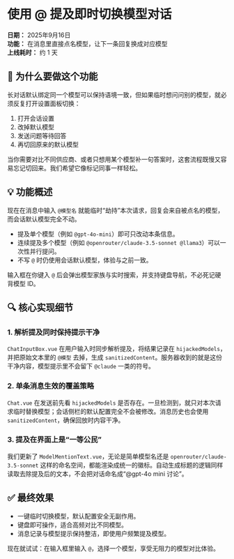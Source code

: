 # 使用 @ 提及即时切换模型对话

**日期：** 2025年9月16日  
**功能：** 在消息里直接点名模型，让下一条回复换成对应模型  
**上线耗时：** 约 1 天  

## 🎯 为什么要做这个功能

长对话默认绑定同一个模型可以保持语境一致，但如果临时想问问别的模型，就必须反复打开设置面板切换：

1. 打开会话设置  
2. 改掉默认模型  
3. 发送问题等待回答  
4. 再切回原来的默认模型  

当你需要对比不同供应商、或者只想用某个模型补一句答案时，这套流程既慢又容易忘记切回来。我们希望它像标记同事一样轻松。

## 💡 功能概述

现在在消息中输入 `@模型名` 就能临时“劫持”本次请求，回复会来自被点名的模型，而会话默认模型完全不动。

- 提及单个模型（例如 `@gpt-4o-mini`）即可只改动本条信息。  
- 连续提及多个模型（例如 `@openrouter/claude-3.5-sonnet @llama3`）可以一次性并行提问。  
- 不写 `@` 时仍使用会话默认模型，体验与之前一致。

输入框在你键入 `@` 后会弹出模型家族与实时搜索，并支持键盘导航，不必死记硬背模型 ID。

## 🔍 核心实现细节

### 1. 解析提及同时保持提示干净
`ChatInputBox.vue` 在用户输入时同步解析提及，将结果记录在 `hijackedModels`，并把原始文本里的 `@模型` 去掉，生成 `sanitizedContent`。服务器收到的就是这份干净内容，模型提示里不会留下 `@claude` 一类的符号。

### 2. 单条消息生效的覆盖策略
`Chat.vue` 在发送前先看 `hijackedModels` 是否存在。一旦检测到，就只对本次请求临时替换模型；会话侧栏的默认配置完全不会被修改。消息历史也会使用 `sanitizedContent`，确保回放时内容干净。

### 3. 提及在界面上是“一等公民”
我们更新了 `ModelMentionText.vue`，无论是简单模型名还是 `openrouter/claude-3.5-sonnet` 这样的命名空间，都能渲染成统一的徽标。自动生成标题的逻辑同样读取去除提及后的文本，不会把对话命名成“@gpt-4o mini 讨论”。

## ✅ 最终效果

- 一键临时切换模型，默认配置安全无副作用。  
- 键盘即可操作，适合高频对比不同模型。  
- 消息记录与模型提示保持整洁，即使用户频繁提及模型。  

现在就试试：在输入框里输入 `@`，选择一个模型，享受无阻力的模型对比体验。
